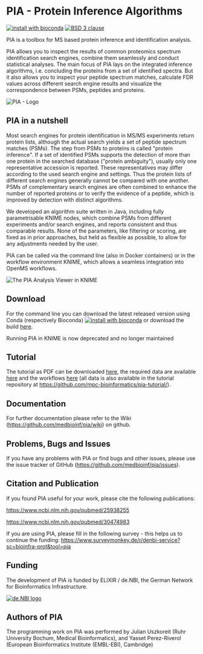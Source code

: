 # PIA - Protein Inference Algorithms

[![install with bioconda](https://img.shields.io/badge/install%20with-bioconda-brightgreen.svg?style=flat)](http://bioconda.github.io/recipes/pia/README.html)
[![BSD 3 clause](https://anaconda.org/bioconda/pia/badges/license.svg)](https://raw.githubusercontent.com/medbioinf/pia/master/LICENSE)

PIA is a toolbox for MS based protein inference and identification analysis.

PIA allows you to inspect the results of common proteomics spectrum
identification search engines, combine them seamlessly and conduct statistical
analyses.
The main focus of PIA lays on the integrated inference algorithms, i.e.
concluding the proteins from a set of identified spectra. But it also allows
you to inspect your peptide spectrum matches, calculate FDR values across
different search engine results and visualize the correspondence between PSMs,
peptides and proteins.

![PIA - Logo](https://github.com/medbioinf/pia/wiki/pia_logo.png)


## PIA in a nutshell

Most search engines for protein identification in MS/MS experiments return
protein lists, although the actual search yields a set of peptide spectrum
matches (PSMs). The step from PSMs to proteins is called "protein inference".
If a set of identified PSMs supports the detection of more than one protein in
the searched database ("protein ambiguity"), usually only one representative
accession is reported. These representatives may differ according to the used
search engine and settings. Thus the protein lists of different search engines
generally cannot be compared with one another. PSMs of complementary search
engines are often combined to enhance the number of reported proteins or to
verify the evidence of a peptide, which is improved by detection with distinct
algorithms.

We developed an algorithm suite written in Java, including fully parametrisable
KNIME nodes, which combine PSMs from different experiments and/or search engines,
and reports consistent and thus comparable results. None of the parameters, like
filtering or scoring, are fixed as in prior approaches, but held as flexible as
possible, to allow for any adjustments needed by the user.

PIA can be called via the command line (also in Docker containers) or in the
workflow environment KNIME, which allows a seamless integration into OpenMS
workflows.

![The PIA Analysis Viewer in KNIME](https://github.com/medbioinf/pia/wiki/KNIME_analysis_view.png)


## Download

For the command line you can download the latest released version
using Conda (respectively Bioconda)
[![install with bioconda](https://img.shields.io/badge/install%20with-bioconda-brightgreen.svg?style=flat)](http://bioconda.github.io/recipes/pia/README.html)
or download the build
[here](https://github.com/medbioinf/pia/releases/latest).

Running PIA in KNIME is now deprecated and no longer maintained

## Tutorial

The tutorial as PDF can be downloaded
[here](https://github.com/mpc-bioinformatics/pia-tutorial/blob/master/pia_tutorial.pdf),
the required data are available [here](https://github.com/mpc-bioinformatics/pia-tutorial/tree/master/data)
and the workflows [here](https://github.com/mpc-bioinformatics/pia-tutorial/tree/master/workflows)
(all data is also available in the tutorial repository at https://github.com/mpc-bioinformatics/pia-tutorial/).


## Documentation

For further documentation please refer to the Wiki (https://github.com/medbioinf/pia/wiki) on github.


## Problems, Bugs and Issues

If you have any problems with PIA or find bugs and other issues, please use the
issue tracker of GitHub (https://github.com/medbioinf/pia/issues).


## Citation and Publication

If you found PIA useful for your work, please cite the following publications:

https://www.ncbi.nlm.nih.gov/pubmed/25938255

https://www.ncbi.nlm.nih.gov/pubmed/30474983

If you are using PIA, please fill in the following survey - this helps us to continue the funding:
https://www.surveymonkey.de/r/denbi-service?sc=bioinfra-prot&tool=pia 


## Funding

The development of PIA is funded by ELIXIR / de.NBI, the German Network for Bioinformatics Infrastructure.

[![de.NBI logo](https://www.denbi.de/templates/nbimaster/img/denbi-logo-color.svg)](https://www.denbi.de/)


## Authors of PIA
 
The programming work on PIA was performed by Julian Uszkoreit (Ruhr University
Bochum, Medical Bioinformatics), and Yasset Perez-Riverol  (European
Bioinformatics Institute (EMBL-EBI), Cambridge)
